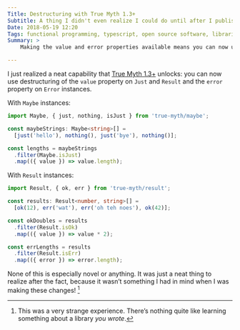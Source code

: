 ```yaml
---
Title: Destructuring with True Myth 1.3+
Subtitle: A thing I didn't even realize I could do until after I published it.
Date: 2018-05-19 12:20
Tags: functional programming, typescript, open source software, libraries
Summary: >
    Making the value and error properties available means you can now use destructuring.

---
```


I just realized a neat capability that [True Myth 1.3+](#) unlocks: you can now use destructuring of the `value` property on `Just` and `Result` and the `error` property on `Error` instances.

With `Maybe` instances:

```ts
import Maybe, { just, nothing, isJust } from 'true-myth/maybe';

const maybeStrings: Maybe<string>[] =
  [just('hello'), nothing(), just('bye'), nothing()];

const lengths = maybeStrings
  .filter(Maybe.isJust)
  .map(({ value }) => value.length);
```

With `Result` instances:

```ts
import Result, { ok, err } from 'true-myth/result';

const results: Result<number, string>[] =
  [ok(12), err('wat'), err('oh teh noes'), ok(42)];

const okDoubles = results
  .filter(Result.isOk)
  .map(({ value }) => value * 2);

const errLengths = results
  .filter(Result.isErr)
  .map(({ error }) => error.length);
```

None of this is especially novel or anything. It was just a neat thing to realize after the fact, because it wasn’t something I had in mind when I was making these changes! [^1]

[^1]:	This was a very strange experience. There’s nothing quite like learning something about a library *you wrote*.
